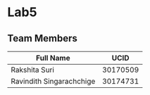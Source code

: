 # Lab5

## Team Members

|         Full Name         |   UCID   |
| --------------------------| -------- |
| Rakshita Suri             | 30170509 |
| Ravindith Singarachchige  | 30174731 |